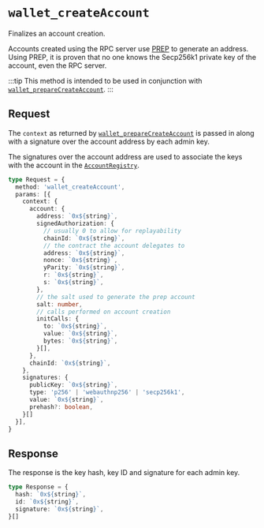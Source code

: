 # `wallet_createAccount`

Finalizes an account creation.

Accounts created using the RPC server use [PREP](https://blog.biconomy.io/prep-deep-dive/) to generate an address. Using PREP, it is proven that no one knows the Secp256k1 private key of the account, even the RPC server.

:::tip
This method is intended to be used in conjunction with [`wallet_prepareCreateAccount`](/rpc-server/wallet_prepareCreateAccount).
:::

## Request

The `context` as returned by [`wallet_prepareCreateAccount`] is passed in along with a signature over the account address by each admin key.

The signatures over the account address are used to associate the keys with the account in the [`AccountRegistry`](#TODO).

```ts
type Request = {
  method: 'wallet_createAccount',
  params: [{
    context: {
      account: {
        address: `0x${string}`,
        signedAuthorization: {
          // usually 0 to allow for replayability
          chainId: `0x${string}`,
          // the contract the account delegates to
          address: `0x${string}`,
          nonce: `0x${string}`,
          yParity: `0x${string}`,
          r: `0x${string}`,
          s: `0x${string}`,
        },
        // the salt used to generate the prep account
        salt: number,
        // calls performed on account creation
        initCalls: {
          to: `0x${string}`,
          value: `0x${string}`,
          bytes: `0x${string}`,
        }[],
      },
      chainId: `0x${string}`,
    },
    signatures: {
      publicKey: `0x${string}`,
      type: 'p256' | 'webauthnp256' | 'secp256k1',
      value: `0x${string}`,
      prehash?: boolean,
    }[]
  }],
}
```

## Response

The response is the key hash, key ID and signature for each admin key.

```ts
type Response = {
  hash: `0x${string}`,
  id: `0x${string}`,
  signature: `0x${string}`,
}[]
```

[`wallet_prepareCreateAccount`]: /rpc-server/wallet_prepareCreateAccount
